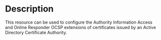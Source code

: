 # Description

This resource can be used to configure the Authority Information Access and
Online Responder OCSP extensions of certificates issued by an Active Directory
Certificate Authority.
